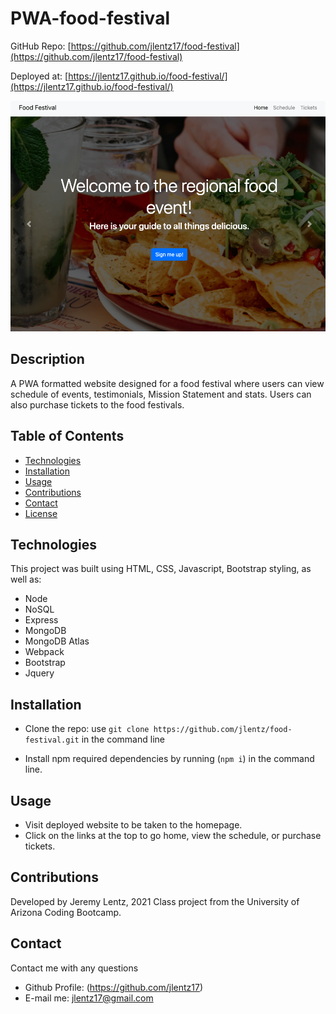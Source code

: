 # PWA-food-festival

GitHub Repo: [https://github.com/jlentz17/food-festival](https://github.com/jlentz17/food-festival) <br>

Deployed at: [https://jlentz17.github.io/food-festival/](https://jlentz17.github.io/food-festival/) <br>

![image](food-fest.png)
## Description
A PWA formatted website designed for a food festival where users can view schedule of events, testimonials, Mission Statement and stats.  Users can also purchase tickets to the food festivals.

## Table of Contents
- [Technologies](#Technologies)
- [Installation](#Installation)
- [Usage](#usage)
- [Contributions](#Contributions)
- [Contact](#Contact)
- [License](#license)

## Technologies
This project was built using HTML, CSS, Javascript, Bootstrap styling, as well as:

* Node
* NoSQL
* Express
* MongoDB
* MongoDB Atlas
* Webpack
* Bootstrap
* Jquery


## Installation
- Clone the repo:
use `git clone https://github.com/jlentz/food-festival.git` in the command line

- Install npm required dependencies by running (`npm i`) in the command line.


## Usage
- Visit deployed website to be taken to the homepage.
- Click on the links at the top to go home, view the schedule, or purchase tickets.

## Contributions
Developed by Jeremy Lentz, 2021
Class project from the University of Arizona Coding Bootcamp.

## Contact
Contact me with any questions
- Github Profile: (https://github.com/jlentz17)
- E-mail me: jlentz17@gmail.com
